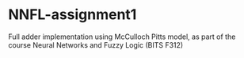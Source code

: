 # NNFL-assignment1
Full adder implementation using McCulloch Pitts model, as part of the course Neural Networks and Fuzzy Logic (BITS F312)
